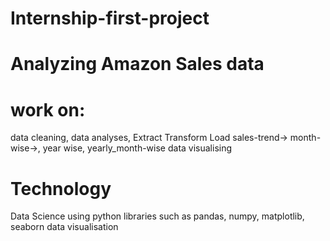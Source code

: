 # Internship-first-project
# Analyzing Amazon Sales data
# work on:
data cleaning,
data analyses,
Extract Transform Load
sales-trend-> month-wise->, year wise, yearly_month-wise
data visualising
# Technology
Data Science
using python libraries such as pandas, numpy, matplotlib, seaborn
data visualisation

